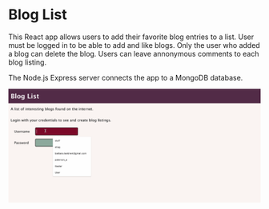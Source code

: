 # Blog List

This React app allows users to add their favorite blog entries to a list. User must be logged in to be able to add and like blogs. Only the user who added a blog can delete the blog. Users can leave annonymous comments to each blog listing.

The Node.js Express server connects the app to a MongoDB database.

![Gif to show how Blog List app works](frontend/public/blog-list-app-part7-gif.gif)

